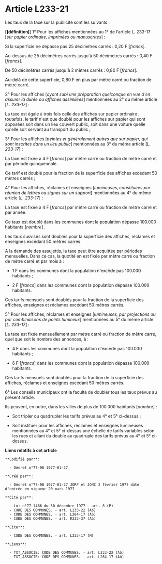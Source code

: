 # Article L233-21

Les taux de la taxe sur la publicité sont les suivants :

[**]définition[**]    1° Pour les affiches mentionnées au 1° de l'article L. 233-17 [*sur papier ordinaire, imprimées ou
manuscrites*] :

Si la superficie ne dépasse pas 25 décimètres carrés : 0,20 F [*francs*].

Au-dessus de 25 décimètres carrés jusqu'à 50 décimètres carrés : 0,40 F [*francs*].

De 50 décimètres carrés jusqu'à 2 mètres carrés : 0,80 F [*francs*].

Au-delà de cette superficie, 0,80 F en plus par mètre carré ou fraction de mètre carré.

2° Pour les affiches [*ayant subi une préparation quelconque en vue d'en assurer la durée ou affiches assimilées*]
mentionnées au 2° du même article [*L. 233-17*] :

La taxe est égale à trois fois celle des affiches sur papier ordinaire ; toutefois, le tarif n'est que doublé pour les
affiches sur papier qui sont apposées soit dans un lieu couvert public, soit dans une voiture quelle qu'elle soit servant au
transport du public ;

3° Pour les affiches [*peintes et généralement autres que sur papier, qui sont inscrites dans un lieu public*] mentionnées au
3° du même article [*L. 233-17*] :

La taxe est fixée à 4 F [*francs*] par mètre carré ou fraction de mètre carré et par période quinquennale.

Ce tarif est doublé pour la fraction de la superficie des affiches excédant 50 mètres carrés ;

4° Pour les affiches, réclames et enseignes [*lumineuses, constituées par réunion de lettres ou signes sur un support*]
mentionnées au 4° du même article [*L. 233-17*] :

La taxe est fixée à 4 F [*francs*] par mètre carré ou fraction de mètre carré et par année.

Ce taux est doublé dans les communes dont la population dépasse 100.000 habitants [*nombre*] .

Les taux susvisés sont doublés pour la superficie des affiches, réclames et enseignes excédant 50 mètres carrés.

A la demande des assujettis, la taxe peut être acquittée par périodes mensuelles. Dans ce cas, la quotité en est fixée par
mètre carré ou fraction de mètre carré et par mois à :

- 1 F dans les communes dont la population n'excède pas 100.000 habitants ;

- 2 F [*francs*] dans les communes dont la population dépasse 100.000 habitants.

Ces tarifs mensuels sont doublés pour la fraction de la superficie des affiches, enseignes et réclames excédant 50 mètres
carrés.

5° Pour les affiches, réclames et enseignes [*lumineuses, par projections ou par combinaisons de points lumineux*]
mentionnées au 5° du même article [*L. 233-17*] :

La taxe est fixée mensuellement par mètre carré ou fraction de mètre carré, quel que soit le nombre des annonces, à :

- 4 F dans les communes dont la population n'excède pas 100.000 habitants ;

- 6 F [*francs*] dans les communes dont la population dépasse 100.000 habitants.

Ces tarifs mensuels sont doublés pour la fraction de la superficie des affiches, réclames et enseignes excédant 50 mètres
carrés.

6° Les conseils municipaux ont la faculté de doubler tous les taux prévus au présent article.

Ils peuvent, en outre, dans les villes de plus de 100.000 habitants [*nombre*] :

- Soit tripler ou quadrupler les tarifs prévus au 4° et 5° ci-dessus ;

- Soit instituer pour les affiches, réclames et enseignes lumineuses mentionnées au 4° et 5° ci-dessus une échelle de tarifs
variables selon les rues et allant du double au quadruple des tarifs prévus au 4° et 5° ci-dessus.

**Liens relatifs à cet article**

	**Codifié par**:

	  - Décret n°77-90 1977-01-27

	**Créé par**:

	  - Décret n°77-90 1977-01-27 JORF et JONC 3 février 1977 date d'entrée en vigueur 20 mars 1977

	**Cité par**:

	  - Loi n°77-1466 du 30 décembre 1977 - art. 8 (P)
	  - CODE DES COMMUNES. - art. L233-22 (Ab)
	  - CODE DES COMMUNES. - art. L264-17 (Ab)
	  - CODE DES COMMUNES. - art. R233-37 (Ab)

	**Cite**:

	  - CODE DES COMMUNES. - art. L233-17 (M)

	**Liens**:

	  - TXT_ASSOCIE: CODE DES COMMUNES. - art. L233-22 (Ab)
	  - TXT_ASSOCIE: CODE DES COMMUNES. - art. L264-17 (Ab)
